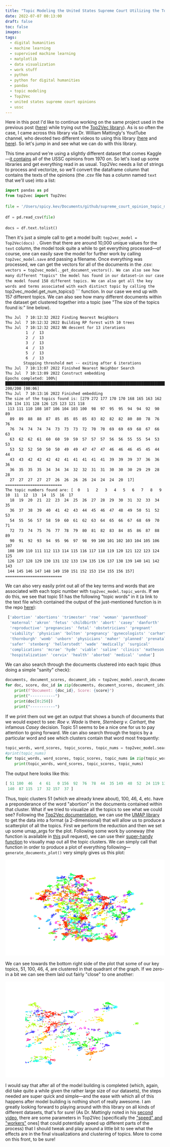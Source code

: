 ```yaml
---
title: "Topic Modeling the United States Supreme Court Utilizing the Top2Vec Library"
date: 2022-07-07 00:13:00
draft: false
toc: false
images:
tags:
  - digital humanities
  - machine learning
  - supervised machine learning
  - matplotlib
  - data visualization
  - work stuff
  - python
  - python for digital humanities
  - pandas
  - topic modeling
  - Top2Vec
  - united states supreme court opinions
  - ussc
---
```


Here in this post I'd like to continue working on the same project used in the previous post ([here](https://kspicer80.github.io/posts/2022-07-06-topic-modeling-the-ussc/)) while trying out the [Top2Vec library](https://github.com/ddangelov/Top2Vec)). As is so often the case, I came across this library via Dr. William Mattingly's YoutTube channel, who devoted two different videos to using this library ([here](https://www.youtube.com/watch?v=bEaxKSQ4Av8) and [here](https://www.youtube.com/watch?v=rmWI3xu9SII)). So let's jump in and see what we can do with this library. 

This time around we're using a slightly different dataset that comes Kaggle—[it contains](https://www.kaggle.com/datasets/gqfiddler/scotus-opinions) all of the USSC opinions from 1970 on. So let's load up some libraries and get everything read in as usual. Top2Vec needs a list of strings to process and vectorize, so we'll convert the dataframe column that contains the texts of the opinions (the .csv file has a column named ```text``` that we'll use) into a list:

``` python
import pandas as pd
from top2vec import Top2Vec

file = '/Users/spicy.kev/Documents/github/supreme_court_opinion_topic_modeling/data/opinions_since_1970.csv'

df = pd.read_csv(file)

docs = df.text.tolist()
```

Then it's just a simple call to get a model built: ```top2vec_model = Top2Vec(docs) ```. Given that there are around 10,000 unique values for the ```text``` column, the model took quite a while to get everything processed—of course, one can easily save the model for further work by calling ```top2vec_model.save``` and passing a filename. Once everything was processed, we can get the vectors for all of the documents in the .csv: ```vectors = top2vec_model._get_document_vectors(). We can also see how many different "topics" the model has found in our dataset—in our case the model found 158 different topics. We can also get all the key words and terms associated with each distinct topic by calling the ```top2vec_model.get_num_topics() ``` function. In our case we end up with 157 different topics. We can also see how many different documents within the dataset get clustered together into a topic (see "The size of the topics found is:" line below).

```
Thu Jul  7 10:12:32 2022 Finding Nearest Neighbors
Thu Jul  7 10:12:32 2022 Building RP forest with 10 trees
Thu Jul  7 10:12:32 2022 NN descent for 13 iterations
         1  /  13
         2  /  13
         3  /  13
         4  /  13
         5  /  13
         6  /  13
        Stopping threshold met -- exiting after 6 iterations
Thu Jul  7 10:13:07 2022 Finished Nearest Neighbor Search
Thu Jul  7 10:13:09 2022 Construct embedding
Epochs completed: 100%| █████████████████████████████████████████████████████████████████████████████████████████████████████████████████████████████████████████████████████████████████████████████████████ 200/200 [00:06]
Thu Jul  7 10:13:16 2022 Finished embedding
The size of the topics found is: [279 272 177 170 170 168 165 163 162 136 134 131 128 126 125 123 121 118
 113 111 110 108 107 106 104 103 100  98  97  95  95  94  94  92  90  89
  89  89  88  88  87  85  85  85  85  83  82  82  82  80  80  78  76  76
  76  74  74  74  74  73  73  73  72  70  70  69  69  69  68  67  66  63
  63  62  62  61  60  60  59  59  57  57  57  56  56  55  55  54  53  53
  53  52  52  50  50  50  49  49  47  47  47  46  46  46  45  45  44  44
  43  43  42  42  42  42  41  41  41  41  41  39  39  39  37  36  36  36
  36  35  35  35  34  34  34  32  32  31  31  30  30  30  29  29  28  28
  27  27  27  27  27  26  26  26  26  24  24  24  20  17]
=========================
The topic numbers found are: [  0   1   2   3   4   5   6   7   8   9  10  11  12  13  14  15  16  17
  18  19  20  21  22  23  24  25  26  27  28  29  30  31  32  33  34  35
  36  37  38  39  40  41  42  43  44  45  46  47  48  49  50  51  52  53
  54  55  56  57  58  59  60  61  62  63  64  65  66  67  68  69  70  71
  72  73  74  75  76  77  78  79  80  81  82  83  84  85  86  87  88  89
  90  91  92  93  94  95  96  97  98  99 100 101 102 103 104 105 106 107
 108 109 110 111 112 113 114 115 116 117 118 119 120 121 122 123 124 125
 126 127 128 129 130 131 132 133 134 135 136 137 138 139 140 141 142 143
 144 145 146 147 148 149 150 151 152 153 154 155 156 157]
=========================
```

We can also very easily print out all of the key terms and words that are associated with each topic number with ```top2vec_model.topic_words```. If we do this, we see that topic 51 has the following "topic words" in it (a link to the text file which contained the output of the just-mentioned function is in the repo [here](https://github.com/kspicer80/ussc_topic_modeling_playground/blob/main/topic_words.txt)):

``` python
 ['abortion' 'abortions' 'trimester' 'roe' 'woman' 'parenthood'
  'maternal' 'akron' 'fetus' 'childbirth' 'abort' 'casey' 'danforth'
  'reproductive' 'pregnancies' 'fetal' 'obstetricians' 'pregnant'
  'viability' 'physician' 'bolton' 'pregnancy' 'gynecologists' 'carhart'
  'thornburgh' 'womb' 'unborn' 'physicians' 'maher' 'planned' 'prenatal'
  'safer' 'stenberg' 'hellerstedt' 'wade' 'medically' 'surgical'
  'complications' 'mcrae' 'hyde' 'viable' 'saline' 'clinics' 'matheson'
  'hospitalization' 'cervix' 'health' 'aborted' 'medical' 'undue']
```

We can also search through the documents clustered into each topic (thus doing a simple "sanity" check): 

``` python
documents, document_scores, document_ids = top2vec_model.search_documents_by_topic(topic_num=51, num_docs=5)
for doc, score, doc_id in zip(documents, document_scores, document_ids):
    print(f"Document: {doc_id}, Score: {score}")
    print("-----------")
    print(doc[0:250])
    print("-----------")
```

If we print them out we get an output that shows a bunch of documents that we would expect to see: _Roe v. Wade_ is there, _Sternberg v. Carhart_, the infamous _Casey_ decision. Topic 51 seems to be a nice one for us to pay attention to going forward. We can also search through the topics by a particular word and see which clusters contain that word most frequently:

``` python
topic_words, word_scores, topic_scores, topic_nums = top2vec_model.search_topics(keywords=["abortion"], num_topics=25)
#print(topic_nums)
for topic_words, word_scores, topic_scores, topic_nums in zip(topic_words, word_scores, topic_scores, topic_nums):
    print(topic_words, word_scores, topic_scores, topic_nums)
```

The output here looks like this:

``` python
[ 51 100  46   4  61   0 156  92  76  78  44  35 149  48  52  24 119 133
 140  87 115  17  32 157  37 ]
```

Thus, topic clusters 51 (which we already knew about), 100, 46, 4, etc. have a preponderance of the word "abortion" in the documents contained within that cluster. What if we tried to visualize all the topics to see what we could see? Following the [Top2Vec documentation](https://github.com/ddangelov/Top2Vec/blob/master/README.md), we can use the [UMAP library](https://umap-learn.readthedocs.io/en/latest/) to get the data into a format (a 2-dimensional) that will allow us to produce a scatterplot of all the topics. First we perform the reduction and then we set up some umap_args for the plot. Following some work by uoneway (the function is available in [this](https://github.com/ddangelov/Top2Vec/pull/120/commits/8a59538f63c55215eda3a366dcf7f80216f56f7c) pull request), we can use their [super-handy function](https://github.com/kspicer80/ussc_topic_modeling_playground/blob/main/testing_generate_documents_plot_function.py) to visually map out all the topic clusters. We can simply call that function in order to produce a plot of everything following—```generate_documents_plot()``` very simply gives us this plot:

![umap_plot_of_clusters](/images/imgforblogposts/post_17/all_top2vec_topics_scatterplot.png)

We can see towards the bottom right side of the plot that some of our key topics, 51, 100, 46, 4, are clustered in that quadrant of the graph. If we zero-in a bit we can see them laid out fairly "close" to one another:

![zeroed_in_umap_plot](/images/imgforblogposts/post_17/zeroing_in_on_topics_51_100_46.png)

I would say that after all of the model building is completed (which, again, did take quite a while given the rather large size of our datasets), the steps needed are super quick and simple—and the ease with which all of this happens after model building is nothing short of really awesome. I am greatly looking forward to playing around with this library on all kinds of different datasets, that's for sure! (As Dr. Mattingly noted in his [second video]((https://www.youtube.com/watch?v=rmWI3xu9SII)), there are some parameters in Top2Vec [specifically the ["speed" and "workers"](https://top2vec.readthedocs.io/en/latest/api.html) ones] that could potentially speed up different parts of the process) that I should tweak and play around a little bit to see what the effects are in the final visualizations and clustering of topics. More to come on this front, to be sure!
